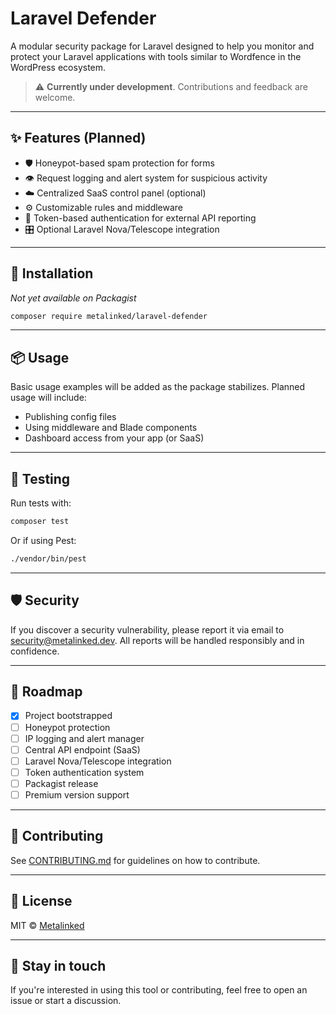 # Laravel Defender

A modular security package for Laravel designed to help you monitor and protect your Laravel applications with tools similar to Wordfence in the WordPress ecosystem.

> ⚠️ **Currently under development**. Contributions and feedback are welcome.

---

## ✨ Features (Planned)

- 🛡️ Honeypot-based spam protection for forms  
- 👁️ Request logging and alert system for suspicious activity  
- ☁️ Centralized SaaS control panel (optional)  
- ⚙️ Customizable rules and middleware  
- 🔐 Token-based authentication for external API reporting  
- 🎛️ Optional Laravel Nova/Telescope integration  

---

## 🚀 Installation

_Not yet available on Packagist_

```bash
composer require metalinked/laravel-defender
```

---

## 📦 Usage

Basic usage examples will be added as the package stabilizes. Planned usage will include:

- Publishing config files  
- Using middleware and Blade components  
- Dashboard access from your app (or SaaS)  

---

## 🧪 Testing

Run tests with:

```bash
composer test
```

Or if using Pest:

```bash
./vendor/bin/pest
```

---

## 🛡️ Security

If you discover a security vulnerability, please report it via email to [security@metalinked.dev](mailto:security@metalinked.dev). All reports will be handled responsibly and in confidence.

---

## 📍 Roadmap

- [x] Project bootstrapped  
- [ ] Honeypot protection  
- [ ] IP logging and alert manager  
- [ ] Central API endpoint (SaaS)  
- [ ] Laravel Nova/Telescope integration  
- [ ] Token authentication system  
- [ ] Packagist release  
- [ ] Premium version support  

---

## 🤝 Contributing

See [CONTRIBUTING.md](CONTRIBUTING.md) for guidelines on how to contribute.

---

## 📄 License

MIT © [Metalinked](https://metalinked.dev)

---

## 📢 Stay in touch

If you're interested in using this tool or contributing, feel free to open an issue or start a discussion.
